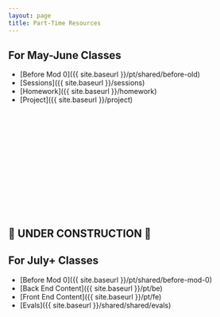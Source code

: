```yaml
---
layout: page
title: Part-Time Resources
---
```


## For May-June Classes

- [Before Mod 0]({{ site.baseurl }}/pt/shared/before-old)
- [Sessions]({{ site.baseurl }}/sessions)
- [Homework]({{ site.baseurl }}/homework)
- [Project]({{ site.baseurl }}/project)

<br>
<br>
<br>
<br>
<br>
<br>
<br>
<br>
<br>
<br>
<br>
<br>

## 🚧 UNDER CONSTRUCTION 🚧
## For July+ Classes

- [Before Mod 0]({{ site.baseurl }}/pt/shared/before-mod-0)
- [Back End Content]({{ site.baseurl }}/pt/be)
- [Front End Content]({{ site.baseurl }}/pt/fe)
- [Evals]({{ site.baseurl }}/shared/shared/evals)